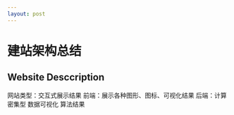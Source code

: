 ```yaml
---
layout: post
---
```


# 建站架构总结
## Website Desccription
网站类型：交互式展示结果 
前端：展示各种图形、图标、可视化结果
后端：计算密集型 数据可视化 算法结果  